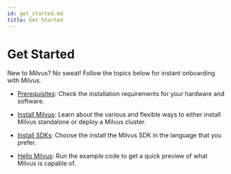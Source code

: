 ```yaml
---
id: get_started.md
title: Get Started
---
```


# Get Started

New to Milvus? No sweat! Follow the topics below for instant onboarding with Milvus. 

- [Prerequisites](prerequisite-docker.md): Check the installation requirements for your hardware and software.

- [Install Milvus](install_milvus.md): Learn about the various and flexible ways to either install Milvus standalone or deploy a Milvus cluster.

- [Install SDKs](install-pymilvus.md): Choose the install the Milvus SDK in the language that you prefer.

- [Hello Milvus](example_code.md): Run the example code to get a quick preview of what Milvus is capable of. 

